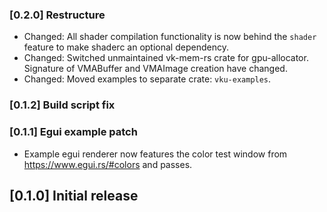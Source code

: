 ### [0.2.0] Restructure
- Changed: All shader compilation functionality is now behind the `shader` feature to make shaderc an optional dependency.
- Changed: Switched unmaintained vk-mem-rs crate for gpu-allocator. Signature of VMABuffer and VMAImage creation have changed.
- Changed: Moved examples to separate crate: `vku-examples`.

### [0.1.2] Build script fix

### [0.1.1] Egui example patch
- Example egui renderer now features the color test window from https://www.egui.rs/#colors and passes.

## [0.1.0] Initial release